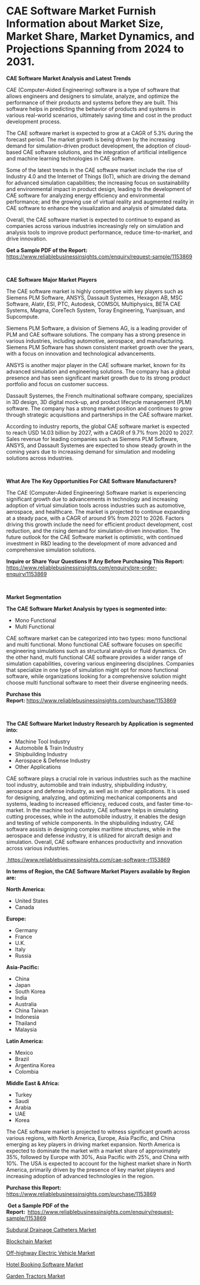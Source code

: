 <p><h1>CAE Software Market Furnish Information about Market Size, Market Share, Market Dynamics, and Projections Spanning from 2024 to 2031.</h1></p><p><strong>CAE Software Market Analysis and Latest Trends</strong></p>
<p><p>CAE (Computer-Aided Engineering) software is a type of software that allows engineers and designers to simulate, analyze, and optimize the performance of their products and systems before they are built. This software helps in predicting the behavior of products and systems in various real-world scenarios, ultimately saving time and cost in the product development process.</p><p>The CAE software market is expected to grow at a CAGR of 5.3% during the forecast period. The market growth is being driven by the increasing demand for simulation-driven product development, the adoption of cloud-based CAE software solutions, and the integration of artificial intelligence and machine learning technologies in CAE software.</p><p>Some of the latest trends in the CAE software market include the rise of Industry 4.0 and the Internet of Things (IoT), which are driving the demand for advanced simulation capabilities; the increasing focus on sustainability and environmental impact in product design, leading to the development of CAE software for analyzing energy efficiency and environmental performance; and the growing use of virtual reality and augmented reality in CAE software to enhance the visualization and analysis of simulated data.</p><p>Overall, the CAE software market is expected to continue to expand as companies across various industries increasingly rely on simulation and analysis tools to improve product performance, reduce time-to-market, and drive innovation.</p></p>
<p><strong>Get a Sample PDF of the Report:&nbsp;</strong> <a href="https://www.reliablebusinessinsights.com/enquiry/request-sample/1153869">https://www.reliablebusinessinsights.com/enquiry/request-sample/1153869</a></p>
<p>&nbsp;</p>
<p><strong>CAE Software Major Market Players</strong></p>
<p><p>The CAE software market is highly competitive with key players such as Siemens PLM Software, ANSYS, Dassault Systemes, Hexagon AB, MSC Software, Alatir, ESI, PTC, Autodesk, COMSOL Multiphysics, BETA CAE Systems, Magma, CoreTech System, Toray Engineering, Yuanjisuan, and Supcompute.</p><p>Siemens PLM Software, a division of Siemens AG, is a leading provider of PLM and CAE software solutions. The company has a strong presence in various industries, including automotive, aerospace, and manufacturing. Siemens PLM Software has shown consistent market growth over the years, with a focus on innovation and technological advancements.</p><p>ANSYS is another major player in the CAE software market, known for its advanced simulation and engineering solutions. The company has a global presence and has seen significant market growth due to its strong product portfolio and focus on customer success.</p><p>Dassault Systemes, the French multinational software company, specializes in 3D design, 3D digital mock-up, and product lifecycle management (PLM) software. The company has a strong market position and continues to grow through strategic acquisitions and partnerships in the CAE software market.</p><p>According to industry reports, the global CAE software market is expected to reach USD 14.03 billion by 2027, with a CAGR of 9.7% from 2020 to 2027. Sales revenue for leading companies such as Siemens PLM Software, ANSYS, and Dassault Systemes are expected to show steady growth in the coming years due to increasing demand for simulation and modeling solutions across industries.</p></p>
<p>&nbsp;</p>
<p><strong>What Are The Key Opportunities For CAE Software Manufacturers?</strong></p>
<p><p>The CAE (Computer-Aided Engineering) Software market is experiencing significant growth due to advancements in technology and increasing adoption of virtual simulation tools across industries such as automotive, aerospace, and healthcare. The market is projected to continue expanding at a steady pace, with a CAGR of around 9% from 2021 to 2026. Factors driving this growth include the need for efficient product development, cost reduction, and the rising demand for simulation-driven innovation. The future outlook for the CAE Software market is optimistic, with continued investment in R&D leading to the development of more advanced and comprehensive simulation solutions.</p></p>
<p><strong>Inquire or Share Your Questions If Any Before Purchasing This Report:</strong> <a href="https://www.reliablebusinessinsights.com/enquiry/pre-order-enquiry/1153869">https://www.reliablebusinessinsights.com/enquiry/pre-order-enquiry/1153869</a></p>
<p>&nbsp;</p>
<p><strong>Market Segmentation</strong></p>
<p><strong>The CAE Software Market Analysis by types is segmented into:</strong></p>
<p><ul><li>Mono Functional</li><li>Multi Functional</li></ul></p>
<p><p>CAE software market can be categorized into two types: mono functional and multi functional. Mono functional CAE software focuses on specific engineering simulations such as structural analysis or fluid dynamics. On the other hand, multi functional CAE software provides a wider range of simulation capabilities, covering various engineering disciplines. Companies that specialize in one type of simulation might opt for mono functional software, while organizations looking for a comprehensive solution might choose multi functional software to meet their diverse engineering needs.</p></p>
<p><strong>Purchase this Report:&nbsp;</strong><a href="https://www.reliablebusinessinsights.com/purchase/1153869">https://www.reliablebusinessinsights.com/purchase/1153869</a></p>
<p>&nbsp;</p>
<p><strong>The CAE Software Market Industry Research by Application is segmented into:</strong></p>
<p><ul><li>Machine Tool Industry</li><li>Automobile & Train Industry</li><li>Shipbuilding Industry</li><li>Aerospace & Defense Industry</li><li>Other Applications</li></ul></p>
<p><p>CAE software plays a crucial role in various industries such as the machine tool industry, automobile and train industry, shipbuilding industry, aerospace and defense industry, as well as in other applications. It is used for designing, analyzing, and optimizing mechanical components and systems, leading to increased efficiency, reduced costs, and faster time-to-market. In the machine tool industry, CAE software helps in simulating cutting processes, while in the automobile industry, it enables the design and testing of vehicle components. In the shipbuilding industry, CAE software assists in designing complex maritime structures, while in the aerospace and defense industry, it is utilized for aircraft design and simulation. Overall, CAE software enhances productivity and innovation across various industries.</p></p>
<p><a href="https://www.reliablebusinessinsights.com/cae-software-r1153869">&nbsp;https://www.reliablebusinessinsights.com/cae-software-r1153869</a></p>
<p><strong>In terms of Region, the CAE Software Market Players available by Region are:</strong></p>
<p>
    <p> <strong> North America: </strong>
        <ul>
            <li>United States</li>
            <li>Canada</li>
        </ul>
        </p> 
    <p> <strong> Europe: </strong>
        <ul>
            <li>Germany</li>
            <li>France</li>
            <li>U.K.</li>
            <li>Italy</li>
            <li>Russia</li>
        </ul>
        </p> 
    <p> <strong> Asia-Pacific: </strong>
        <ul>
            <li>China</li>
            <li>Japan</li>
            <li>South Korea</li>
            <li>India</li>
            <li>Australia</li>
            <li>China Taiwan</li>
            <li>Indonesia</li>
            <li>Thailand</li>
            <li>Malaysia</li>
        </ul>
        </p> 
    <p> <strong> Latin America: </strong>
        <ul>
            <li>Mexico</li>
            <li>Brazil</li>
            <li>Argentina Korea</li>
            <li>Colombia</li>
        </ul>
        </p> 
    <p> <strong> Middle East & Africa: </strong>
        <ul>
            <li>Turkey</li>
            <li>Saudi</li>
            <li>Arabia</li>
            <li>UAE</li>
            <li>Korea</li>
        </ul>
    </p>
    </p>
<p><p>The CAE software market is projected to witness significant growth across various regions, with North America, Europe, Asia Pacific, and China emerging as key players in driving market expansion. North America is expected to dominate the market with a market share of approximately 35%, followed by Europe with 30%, Asia Pacific with 25%, and China with 10%. The USA is expected to account for the highest market share in North America, primarily driven by the presence of key market players and increasing adoption of advanced technologies in the region.</p></p>
<p><strong>Purchase this Report: </strong><a href="https://www.reliablebusinessinsights.com/purchase/1153869">https://www.reliablebusinessinsights.com/purchase/1153869</a></p>
<p>&nbsp;<strong>Get a Sample PDF of the Report:&nbsp;&nbsp;</strong><a href="https://www.reliablebusinessinsights.com/enquiry/request-sample/1153869">https://www.reliablebusinessinsights.com/enquiry/request-sample/1153869</a></p>
<p><strong></strong></p>
<p><p><a href="https://medium.com/@nathan.skinner8798456/global-subdural-drainage-catheters-market-status-2024-2031-and-forecast-by-region-product-dbc006f311a6">Subdural Drainage Catheters Market</a></p><p><a href="https://github.com/brendafegmorris532/Market-Research-Report-List-1/blob/main/blockchain-market.md">Blockchain Market</a></p><p><a href="https://medium.com/@andrew.gibson967/off-highway-electric-vehicle-market-size-market-segmentation-market-trends-and-growth-analysis-2e2e62169142">Off-highway Electric Vehicle Market</a></p><p><a href="https://github.com/angelajermaine/Market-Research-Report-List-4/blob/main/hotel-booking-software-market.md">Hotel Booking Software Market</a></p><p><a href="https://issuu.com/reportprime-2/docs/garden-tractors-market-size-2030.pptx">Garden Tractors Market</a></p></p>